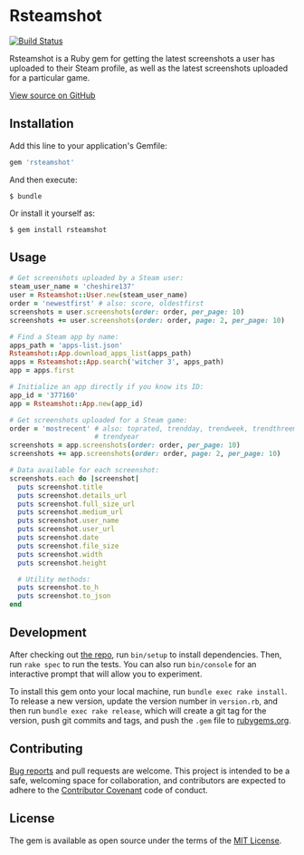 # Rsteamshot

[![Build Status](https://travis-ci.org/cheshire137/rsteamshot.svg?branch=master)](https://travis-ci.org/cheshire137/rsteamshot)

Rsteamshot is a Ruby gem for getting the latest screenshots a user has uploaded to their Steam profile, as well as the latest screenshots uploaded for a particular game.

[View source on GitHub](https://github.com/cheshire137/rsteamshot)

## Installation

Add this line to your application's Gemfile:

```ruby
gem 'rsteamshot'
```

And then execute:

    $ bundle

Or install it yourself as:

    $ gem install rsteamshot

## Usage

```ruby
# Get screenshots uploaded by a Steam user:
steam_user_name = 'cheshire137'
user = Rsteamshot::User.new(steam_user_name)
order = 'newestfirst' # also: score, oldestfirst
screenshots = user.screenshots(order: order, per_page: 10)
screenshots += user.screenshots(order: order, page: 2, per_page: 10)

# Find a Steam app by name:
apps_path = 'apps-list.json'
Rsteamshot::App.download_apps_list(apps_path)
apps = Rsteamshot::App.search('witcher 3', apps_path)
app = apps.first

# Initialize an app directly if you know its ID:
app_id = '377160'
app = Rsteamshot::App.new(app_id)

# Get screenshots uploaded for a Steam game:
order = 'mostrecent' # also: toprated, trendday, trendweek, trendthreemonths, trendsixmonths,
                     # trendyear
screenshots = app.screenshots(order: order, per_page: 10)
screenshots += app.screenshots(order: order, page: 2, per_page: 10)

# Data available for each screenshot:
screenshots.each do |screenshot|
  puts screenshot.title
  puts screenshot.details_url
  puts screenshot.full_size_url
  puts screenshot.medium_url
  puts screenshot.user_name
  puts screenshot.user_url
  puts screenshot.date
  puts screenshot.file_size
  puts screenshot.width
  puts screenshot.height

  # Utility methods:
  puts screenshot.to_h
  puts screenshot.to_json
end
```

## Development

After checking out [the repo](https://github.com/cheshire137/rsteamshot), run `bin/setup` to install dependencies. Then, run `rake spec` to run the tests. You can also run `bin/console` for an interactive prompt that will allow you to experiment.

To install this gem onto your local machine, run `bundle exec rake install`. To release a new version, update the version number in `version.rb`, and then run `bundle exec rake release`, which will create a git tag for the version, push git commits and tags, and push the `.gem` file to [rubygems.org](https://rubygems.org).

## Contributing

[Bug reports](https://github.com/cheshire137/rsteamshot/issues) and pull requests are welcome. This project is intended to be a safe, welcoming space for collaboration, and contributors are expected to adhere to the [Contributor Covenant](http://contributor-covenant.org) code of conduct.

## License

The gem is available as open source under the terms of the [MIT License](http://opensource.org/licenses/MIT).
